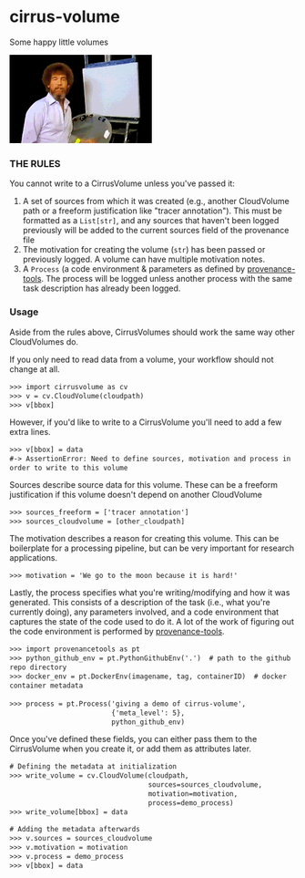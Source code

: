 # cirrus-volume
Some happy little volumes

![Perhaps making slightly fewer happy accidents](assets/bob.gif)

### THE RULES  
You cannot write to a CirrusVolume unless you've passed it:
1. A set of sources from which it was created (e.g., another CloudVolume path or a freeform justification like "tracer annotation"). This must be formatted as a `List[str]`, and any sources that haven't been logged previously will be added to the current sources field of the provenance file
2. The motivation for creating the volume (`str`) has been passed or previously logged. A volume can have multiple motivation notes.
3. A `Process` (a code environment & parameters as defined by [provenance-tools](https://github.com/ZettaAI/provenance-tools). The process will be logged unless another process with the same task description has already been logged.

### Usage
Aside from the rules above, CirrusVolumes should work the same way other CloudVolumes do.

If you only need to read data from a volume, your workflow should not change at all.
```
>>> import cirrusvolume as cv
>>> v = cv.CloudVolume(cloudpath)
>>> v[bbox]
```

However, if you'd like to write to a CirrusVolume you'll need to add a few extra lines.
```
>>> v[bbox] = data
#-> AssertionError: Need to define sources, motivation and process in order to write to this volume
```

Sources describe source data for this volume. These can be a freeform justification if this volume doesn't depend on another CloudVolume
```
>>> sources_freeform = ['tracer annotation']
>>> sources_cloudvolume = [other_cloudpath]
```

The motivation describes a reason for creating this volume. This can be boilerplate for a processing pipeline, but can be very important for research applications.
```
>>> motivation = 'We go to the moon because it is hard!'
```

Lastly, the process specifies what you're writing/modifying and how it was generated. This consists of a description of the task (i.e., what you're currently doing), any parameters involved, and a code environment that captures the state of the code used to do it. A lot of the work of figuring out the code environment is performed by [provenance-tools](https://github.com/ZettaAI/provenance-tools).
```
>>> import provenancetools as pt
>>> python_github_env = pt.PythonGithubEnv('.')  # path to the github repo directory
>>> docker_env = pt.DockerEnv(imagename, tag, containerID)  # docker container metadata

>>> process = pt.Process('giving a demo of cirrus-volume',
                         {'meta_level': 5},
                         python_github_env)
```

Once you've defined these fields, you can either pass them to the CirrusVolume when you create it, or add them as attributes later.
```
# Defining the metadata at initialization
>>> write_volume = cv.CloudVolume(cloudpath,
                                  sources=sources_cloudvolume,
                                  motivation=motivation,
                                  process=demo_process)
>>> write_volume[bbox] = data
```
```
# Adding the metadata afterwards
>>> v.sources = sources_cloudvolume
>>> v.motivation = motivation
>>> v.process = demo_process
>>> v[bbox] = data
```
